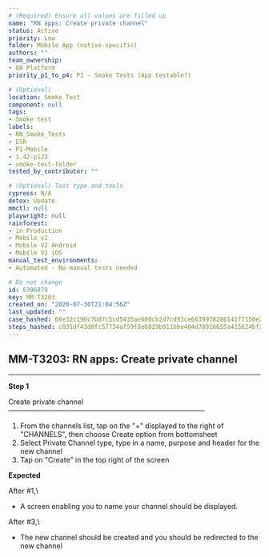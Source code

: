 ```yaml
---
# (Required) Ensure all values are filled up
name: "RN apps: Create private channel"
status: Active
priority: Low
folder: Mobile App (native-specific)
authors: ""
team_ownership: 
- QA Platform
priority_p1_to_p4: P1 - Smoke Tests (App testable?)

# (Optional)
location: Smoke Test
component: null
tags:
- Smoke test
labels: 
- RN_Smoke_Tests
- ESR
- P1-Mobile
- 1.42-p123
- smoke-test-folder
tested_by_contributor: ""

# (Optional) Test type and tools
cypress: N/A
detox: Update
mmctl: null
playwright: null
rainforest: 
- in Production
- Mobile v1
- Mobile V2 Android
- Mobile V2 iOS
manual_test_environments:
- Automated - No manual tests needed

# Do not change
id: 6396879
key: MM-T3203
created_on: "2020-07-30T21:04:56Z"
last_updated: ""
case_hashed: 66e32c196c7b87c5cd5435ae600cb2d7cd93ce6639978286141f7150e20f93045f27f806272217692131578a673dc668
steps_hashed: c031df43d0fc57734af59f8e6829b911bbe404d78916655a415624bf278065d1d06bd0c0115ee0bdbaa240d0bd432681
---
```


<!-- (Auto-generated) Based on frontmatter's "key" and "name" -->

## MM-T3203: RN apps: Create private channel

---

**Step 1**

Create private channel\
————————————————————————————

1. From the channels list, tap on the "+" displayed to the right of "CHANNELS", then choose Create option from bottomsheet
2. Select Private Channel type, type in a name, purpose and header for the new channel
3. Tap on "Create" in the top right of the screen

**Expected**

After #1,\\

- A screen enabling you to name your channel should be displayed.

After #3,\\

- The new channel should be created and you should be redirected to the new channel
